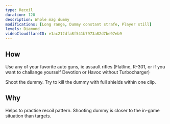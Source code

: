 ```yaml
---
type: Recoil
duration: 120
description: Whole mag dummy
modifications: [Long range, Dummy constant strafe, Player still]
levels: Diamond
videoCloudflareID: e1ac212dfa8f541b7973a82d7be97eb9
---
```


## How

Use any of your favorite auto guns, ie assault rifles (Flatline, R-301, or if you want to challange yourself Devotion or Havoc without Turbocharger)

Shoot the dummy. Try to kill the dummy with full shields within one clip.

## Why

Helps to practise recoil pattern. Shooting dummy is closer to the in-game situation than targets.
